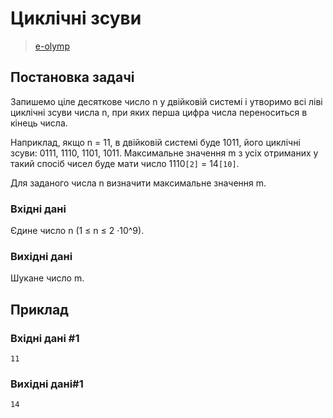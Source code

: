 # Циклічні зсуви
> [e-olymp](https://www.eolymp.com)

## Постановка задачі
Запишемо ціле десяткове число n у двійковій системі і утворимо всі ліві циклічні зсуви числа n, при яких перша цифра числа переноситься в кінець числа.

Наприклад, якщо n = 11, в двійковій системі буде 1011, його циклічні зсуви: 0111, 1110, 1101, 1011. Максимальне значення m з усіх отриманих у такий спосіб чисел буде мати число 1110`[2]` = 14`[10]`.

Для заданого числа n визначити максимальне значення m.
### Вхідні дані
Єдине число n (1 ≤ n ≤ 2 ·10^9).
### Вихідні дані
Шукане число m.
## Приклад

### Вхідні дані #1
```
11
```
### Вихідні дані#1
```
14
```

